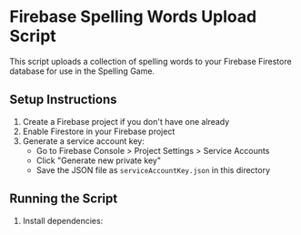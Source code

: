 # Firebase Spelling Words Upload Script

This script uploads a collection of spelling words to your Firebase Firestore database for use in the Spelling Game.

## Setup Instructions

1. Create a Firebase project if you don't have one already
2. Enable Firestore in your Firebase project
3. Generate a service account key:
   - Go to Firebase Console > Project Settings > Service Accounts
   - Click "Generate new private key"
   - Save the JSON file as `serviceAccountKey.json` in this directory

## Running the Script

1. Install dependencies:

